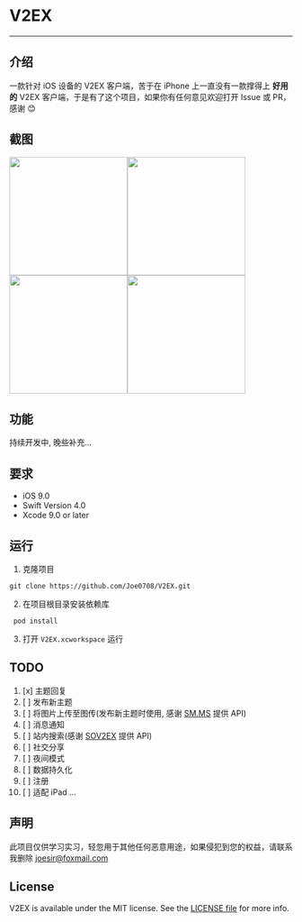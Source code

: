# V2EX
---

## 介绍

一款针对 iOS 设备的 V2EX 客户端，苦于在 iPhone 上一直没有一款撑得上 **好用的** V2EX 客户端，于是有了这个项目，如果你有任何意见欢迎打开 Issue 或 PR，感谢 😊


## 截图

<img src="https://github.com/Joe0708/V2EX/raw/master/Screenshot/home.png" width="210"><img src="https://github.com/Joe0708/V2EX/raw/master/Screenshot/node.png" width="210"> <img src="https://github.com/Joe0708/V2EX/raw/master/Screenshot/more.png" width="210"><img src="https://github.com/Joe0708/V2EX/raw/master/Screenshot/login.png" width="210">


## 功能

持续开发中, 晚些补充...

## 要求

- iOS 9.0
- Swift Version 4.0
- Xcode 9.0 or later


## 运行

1. 克隆项目

```
git clone https://github.com/Joe0708/V2EX.git
```

2. 在项目根目录安装依赖库

```
 pod install 
```
3. 打开 `V2EX.xcworkspace` 运行


## TODO


1. [x] 主题回复
2. [ ] 发布新主题
3. [ ] 将图片上传至图传(发布新主题时使用, 感谢 [SM.MS](https://sm.ms/doc/) 提供 API)
4. [ ] 消息通知
5. [ ] 站内搜索(感谢 [SOV2EX](https://github.com/bynil/sov2ex/blob/master/API.md) 提供 API)
6. [ ] 社交分享
7. [ ] 夜间模式
8. [ ] 数据持久化
9. [ ] 注册 
10. [ ] 适配 iPad
...


## 声明

此项目仅供学习实习，轻忽用于其他任何恶意用途，如果侵犯到您的权益，请联系我删除 joesir@foxmail.com

## License

V2EX is available under the MIT license. See the [LICENSE file](https://github.com/Joe0708/V2EX/blob/master/LICENSE) for more info.
